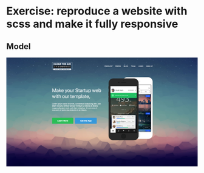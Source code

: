 # Exercise: reproduce a website with scss and make it fully responsive
## Model
![](./img/homepage.png)



